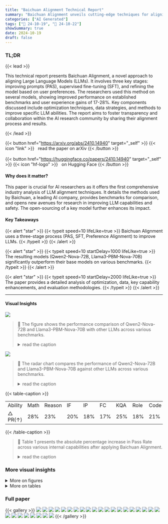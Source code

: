 ```yaml
---
title: "Baichuan Alignment Technical Report"
summary: "Baichuan Alignment unveils cutting-edge techniques for aligning large language models, resulting in significant performance improvements and valuable insights for advancing AI research."
categories: ["AI Generated"]
tags: ["🔖 24-10-19", "🤗 24-10-22"]
showSummary: true
date: 2024-10-19
draft: false
---
```


### TL;DR


{{< lead >}}

This technical report presents Baichuan Alignment, a novel approach to aligning Large Language Models (LLMs).  It involves three key stages: improving prompts (PAS), supervised fine-tuning (SFT), and refining the model based on user preferences.  The researchers used this method on several models, showing improved performance on established benchmarks and user experience gains of 17-28%. Key components discussed include optimization techniques, data strategies, and methods to improve specific LLM abilities.  The report aims to foster transparency and collaboration within the AI research community by sharing their alignment process and results.

{{< /lead >}}


{{< button href="https://arxiv.org/abs/2410.14940" target="_self" >}}
{{< icon "link" >}} &nbsp; read the paper on arXiv
{{< /button >}}
<br><br>
{{< button href="https://huggingface.co/papers/2410.14940" target="_self" >}}
{{< icon "hf-logo" >}} &nbsp; on Hugging Face
{{< /button >}}

#### Why does it matter?
This paper is crucial for AI researchers as it offers the first comprehensive industry analysis of LLM alignment techniques.  It details the methods used by Baichuan, a leading AI company, provides benchmarks for comparison, and opens new avenues for research in improving LLM capabilities and safety. The open-sourcing of a key model further enhances its impact.
#### Key Takeaways

{{< alert "star" >}}
{{< typeit speed=10 lifeLike=true >}} Baichuan Alignment uses a three-stage process (PAS, SFT, Preference Alignment) to improve LLMs. {{< /typeit >}}
{{< /alert >}}

{{< alert "star" >}}
{{< typeit speed=10 startDelay=1000 lifeLike=true >}} The resulting models (Qwen2-Nova-72B, Llama3-PBM-Nova-70B) significantly outperform their base models on various benchmarks. {{< /typeit >}}
{{< /alert >}}

{{< alert "star" >}}
{{< typeit speed=10 startDelay=2000 lifeLike=true >}} The paper provides a detailed analysis of optimization, data, key capability enhancements, and evaluation methodologies. {{< /typeit >}}
{{< /alert >}}

------
#### Visual Insights



![](figures/figures_5_0.png)

> 🔼 The figure shows the performance comparison of Qwen2-Nova-72B and Llama3-PBM-Nova-70B with other LLMs across various benchmarks.
> <details>
> <summary>read the caption</summary>
> Figure 1: Performance Comparison of Qwen2-Nova-72B and Llama3-PBM-Nova-70B with Others
> </details>





![](charts/charts_1_0.png)

> 🔼 The radar chart compares the performance of Qwen2-Nova-72B and Llama3-PBM-Nova-70B against other LLMs across various benchmarks.
> <details>
> <summary>read the caption</summary>
> Figure 1: Performance Comparison of Qwen2-Nova-72B and Llama3-PBM-Nova-70B with Others
> </details>





{{< table-caption >}}
<br><table id='8' style='font-size:16px'><tr><td>Ability</td><td>Math</td><td>Reason</td><td>IF</td><td>IP</td><td>FC</td><td>KQA</td><td>Role</td><td>Code</td><td>Creation</td></tr><tr><td>△ PR(↑)</td><td>28%</td><td>23%</td><td>20%</td><td>18%</td><td>17%</td><td>25%</td><td>18%</td><td>21%</td><td>18%</td></tr></table>{{< /table-caption >}}

> 🔼 Table 1 presents the absolute percentage increase in Pass Rate across various internal capabilities after applying Baichuan Alignment.
> <details>
> <summary>read the caption</summary>
> Table 1: The absolute percentage increase in Pass Rate (PR) across various internal capability evaluation sets after optimization with Baichuan Alignment. The abbreviations of 'IF', 'IP', 'FC', 'KQA' denote the Instruction Follow, Information Processing, Function Call, Knowledge Question Answer, respectively
> </details>



### More visual insights

<details>
<summary>More on figures
</summary>


![](figures/figures_6_0.png)

> 🔼 The figure shows the performance comparison of Qwen2-Nova-72B and Llama3-PBM-Nova-70B with other LLMs across various benchmarks.
> <details>
> <summary>read the caption</summary>
> Figure 1: Performance Comparison of Qwen2-Nova-72B and Llama3-PBM-Nova-70B with Others
> </details>



![](figures/figures_7_0.png)

> 🔼 The figure shows a radar chart comparing the performance of Qwen2-Nova-72B and Llama3-PBM-Nova-70B against other LLMs across various benchmarks.
> <details>
> <summary>read the caption</summary>
> Figure 1: Performance Comparison of Qwen2-Nova-72B and Llama3-PBM-Nova-70B with Others
> </details>



![](figures/figures_11_0.png)

> 🔼 The figure shows a radar chart comparing the performance of Qwen2-Nova-72B and Llama3-PBM-Nova-70B against other large language models across various benchmarks.
> <details>
> <summary>read the caption</summary>
> Figure 1: Performance Comparison of Qwen2-Nova-72B and Llama3-PBM-Nova-70B with Others
> </details>



![](figures/figures_18_0.png)

> 🔼 The figure shows a radar chart comparing the performance of Qwen2-Nova-72B and Llama3-PBM-Nova-70B against other LLMs across various benchmarks.
> <details>
> <summary>read the caption</summary>
> Figure 1: Performance Comparison of Qwen2-Nova-72B and Llama3-PBM-Nova-70B with Others
> </details>



![](figures/figures_19_0.png)

> 🔼 The figure shows a radar chart comparing the performance of Qwen2-Nova-72B and Llama3-PBM-Nova-70B against other LLMs across various benchmark tasks.
> <details>
> <summary>read the caption</summary>
> Figure 1: Performance Comparison of Qwen2-Nova-72B and Llama3-PBM-Nova-70B with Others
> </details>



![](figures/figures_20_0.png)

> 🔼 The figure shows a radar chart comparing the performance of Qwen2-Nova-72B and Llama3-PBM-Nova-70B against other LLMs across various benchmark datasets.
> <details>
> <summary>read the caption</summary>
> Figure 1: Performance Comparison of Qwen2-Nova-72B and Llama3-PBM-Nova-70B with Others
> </details>



</details>




<details>
<summary>More on tables
</summary>


{{< table-caption >}}
<br><table id='6' style='font-size:16px'><tr><td>Models</td><td>Arena Hard</td><td>MT Bench</td><td>Human Eval</td><td>BBH</td><td>MATH</td><td>Follow Bench</td><td>IFEval</td></tr><tr><td>Llama-3.1-70B-Instruct</td><td>59.9</td><td>8.95</td><td>80.5</td><td>83.20</td><td>64.18</td><td>77.25</td><td>87.50</td></tr><tr><td>Deepseek-v2-Chat</td><td>68.3</td><td>8.85</td><td>76.8</td><td>79.70</td><td>53.90</td><td>73.67</td><td>57.50</td></tr><tr><td>Mixtral-8x22B-Instruct</td><td>36.4</td><td>8.66</td><td>75.0</td><td>78.40</td><td>47.40</td><td>67.28</td><td>67.10</td></tr><tr><td>Qwen1.5-110B-Chat</td><td>39.8</td><td>8.88</td><td>74.4</td><td>74.20</td><td>42.00</td><td>76.88</td><td>57.50</td></tr><tr><td>Qwen2-72B-Instruct</td><td>48.1</td><td>9.12</td><td>86.0</td><td>80.89</td><td>59.70</td><td>79.95</td><td>77.60</td></tr><tr><td>Qwen2-Nova-72B</td><td>75.1</td><td>9.23</td><td>86.6</td><td>86.43</td><td>69.06</td><td>81.61</td><td>80.59</td></tr></table>{{< /table-caption >}}
> 🔼 {{ table.description }}
> <details>
> <summary>read the caption</summary>
> {{ table.caption }}
> </details>


> Table 2 presents a comparative analysis of Qwen2-Nova-72B against other models across several authoritative open-source benchmarks.


{{< table-caption >}}
<br><table id='8' style='font-size:16px'><tr><td>Models</td><td>Arena Hard</td><td>MixEval Hard</td><td>Alpaca Eval2.0</td><td>MT Bench</td><td>GPQA</td></tr><tr><td>GPT-4o</td><td>79.2</td><td>64.7</td><td>57.5</td><td>93.5</td><td>52</td></tr><tr><td>GPT-4-Turbo-0409</td><td>82.6</td><td>62.6</td><td>55.0</td><td>92.9</td><td>44</td></tr><tr><td>Llama-3.1-70B-Instruct</td><td>55.7</td><td>61.3</td><td>38.1</td><td>89.3</td><td>36</td></tr><tr><td>Llama-3-70B-Instruct</td><td>46.6</td><td>55.9</td><td>34.4</td><td>89.8</td><td>29</td></tr><tr><td>Llama3-PBM-Nova-70B</td><td>74.5</td><td>58.1</td><td>56.9</td><td>88.1</td><td>34</td></tr></table>{{< /table-caption >}}
> 🔼 {{ table.description }}
> <details>
> <summary>read the caption</summary>
> {{ table.caption }}
> </details>


> Table 3 compares the performance of Llama3-PBM-Nova-70B against other models across several open-source benchmarks.


{{< table-caption >}}
<table id='10' style='font-size:14px'><tr><td rowspan="2">Model</td><td colspan="3">Easy Set</td><td colspan="3">Hard Set</td><td colspan="3">Full Set</td></tr><tr><td>CSR</td><td>ISR</td><td>PSR</td><td>CSR</td><td>ISR</td><td>PSR</td><td>CSR</td><td>ISR</td><td>PSR</td></tr><tr><td>GPT-4o</td><td>0.956</td><td>0.868</td><td>0.888</td><td>0.816</td><td>0.438</td><td>0.582</td><td>0.886</td><td>0.653</td><td>0.735</td></tr><tr><td>Claude-3.5-Sonnet</td><td>0.943</td><td>0.844</td><td>0.882</td><td>0.799</td><td>0.408</td><td>0.564</td><td>0.871</td><td>0.626</td><td>0.723</td></tr><tr><td>GLM-4-0520</td><td>0.939</td><td>0.820</td><td>0.852</td><td>0.785</td><td>0.372</td><td>0.536</td><td>0.862</td><td>0.596</td><td>0.694</td></tr><tr><td>DeepSeek-V2-0628</td><td>0.946</td><td>0.830</td><td>0.868</td><td>0.786</td><td>へ ~ 0.350</td><td>0.524</td><td>0.866</td><td>0.590</td><td>0.696</td></tr><tr><td>Yi-Large</td><td>0.900</td><td>0.730</td><td>0.786</td><td>0.744</td><td>0.292</td><td>0.460</td><td>0.822</td><td>0.511</td><td>0.623</td></tr><tr><td>MoonShot- V1-8k</td><td>0.919</td><td>0.764</td><td>0.812</td><td>0.758</td><td>0.308</td><td>0.464</td><td>0.838</td><td>0.536</td><td>0.638</td></tr><tr><td>Qwen2-72B-Instruct</td><td>0.944</td><td>0.836</td><td>0.880</td><td>0.791</td><td>0.342</td><td>0.530</td><td>0.867</td><td>0.589</td><td>0.705</td></tr><tr><td>Baichuan-Instruct</td><td>0.935</td><td>0.804</td><td>0.844</td><td>0.793</td><td>0.372</td><td>0.541</td><td>0.863</td><td>0.582</td><td>0.695</td></tr></table>{{< /table-caption >}}
> 🔼 {{ table.description }}
> <details>
> <summary>read the caption</summary>
> {{ table.caption }}
> </details>


> Table 4 presents a comprehensive evaluation of CFBench and its subsets for the leading models, assessed using three key metrics: CSR, ISR, and PSR.


{{< table-caption >}}
<br><table id='8' style='font-size:20px'><tr><td rowspan="2">Model</td><td colspan="7">CSR</td></tr><tr><td>Action</td><td>Content</td><td>Background</td><td>Role</td><td>Format</td><td>Style</td><td>Total</td></tr><tr><td>GPT-4o</td><td>86.8%</td><td>86.9%</td><td>87.2%</td><td>93.5%</td><td>87.4%</td><td>86.5%</td><td>87.1%</td></tr><tr><td>Claude-3-Opus</td><td>83.4%</td><td>85.6%</td><td>91.0%</td><td>93.5%</td><td>83.2%</td><td>85.0%</td><td>85.0%</td></tr><tr><td>Qwen2-72B-Instruct</td><td>73.5%</td><td>80.1%</td><td>89.7%</td><td>91.1%</td><td>79.7%</td><td>80.0%</td><td>79.0%</td></tr><tr><td>GLM-4-0520</td><td>77.8%</td><td>78.6%</td><td>83.3%</td><td>85.1%</td><td>78.9%</td><td>79.7%</td><td>78.9%</td></tr><tr><td>Llama-3.1-70B-Instruct</td><td>77.6%</td><td>75.4%</td><td>78.2%</td><td>94.0%</td><td>80.8%</td><td>71.3%</td><td>76.6%</td></tr><tr><td>DeepSeek- V2-0628</td><td>72.7%</td><td>76.1%</td><td>83.3%</td><td>92.9%</td><td>81.6%</td><td>72.3%</td><td>76.1%</td></tr><tr><td>Moonshot- V1-8K</td><td>67.7%</td><td>69.9%</td><td>79.5%</td><td>86.3%</td><td>73.8%</td><td>68.2%</td><td>70.3%</td></tr><tr><td>GPT3.5-Turbo-20231106</td><td>70.7%</td><td>57.6%</td><td>64.1%</td><td>80.4%</td><td>59.0%</td><td>59.7%</td><td>61.6%</td></tr><tr><td>ERNIE-4-8K-0613</td><td>51.9%</td><td>47.9%</td><td>62.8%</td><td>86.3%</td><td>52.0%</td><td>48.2%</td><td>50.7%</td></tr><tr><td>Baichuan-Instruct</td><td>76.5%</td><td>80.2%</td><td>82.1%</td><td>95.2%</td><td>85.3%</td><td>82.2%</td><td>80.8%</td></tr></table>{{< /table-caption >}}
> 🔼 {{ table.description }}
> <details>
> <summary>read the caption</summary>
> {{ table.caption }}
> </details>


> The table presents the Constraint Satisfaction Rate (CSR) scores for several leading LLMs across different constraint types in the SysBench benchmark.


{{< table-caption >}}
<br><table id='10' style='font-size:20px'><tr><td>Model</td><td>Error Correction</td><td>Response Maintenance</td><td>Average</td></tr><tr><td>ERNIE-4-8K</td><td>66.30</td><td>62.59</td><td>64.44</td></tr><tr><td>GPT-4o</td><td>69.90</td><td>55.01</td><td>62.46</td></tr><tr><td>GLM-4-0520</td><td>66.40</td><td>55.30</td><td>60.85</td></tr><tr><td>Qwen2-72B-Instruct</td><td>63.46</td><td>57.81</td><td>60.63</td></tr><tr><td>Claude-3.5-Sonnet</td><td>73.87</td><td>46.34</td><td>60.11</td></tr><tr><td>GPT-4o-mini</td><td>66.74</td><td>50.55</td><td>58.65</td></tr><tr><td>Yi-Large</td><td>63.28</td><td>50.91</td><td>57.10</td></tr><tr><td>MoonShot- V1-32k</td><td>59.57</td><td>51.41</td><td>55.49</td></tr><tr><td>DeepSeek-V2.5</td><td>64.47</td><td>46.35</td><td>55.41</td></tr><tr><td>Baichuan-Instruct</td><td>65.65</td><td>57.30</td><td>61.48</td></tr></table>{{< /table-caption >}}
> 🔼 {{ table.description }}
> <details>
> <summary>read the caption</summary>
> {{ table.caption }}
> </details>


> Table 6 presents the subset evaluation results of leading LLMs in FB-Bench, showing their performance in error correction and response maintenance.


{{< table-caption >}}
<table id='0' style='font-size:18px'><tr><td>[36]</td><td>Dan Hendrycks, Collin Burns, Saurav Kadavath, Akul Arora, Steven Basart, Eric Tang, Dawn Song, and Jacob Steinhardt. Measuring mathematical problem solving with the math dataset. arXiv preprint arXiv:2103.03874, 2021.</td></tr><tr><td>[37]</td><td>Shengding Hu, Yuge Tu, Xu Han, Chaoqun He, Ganqu Cui, Xiang Long, Zhi Zheng, Yewei Fang, Yuxiang Huang, Weilin Zhao, et al. Minicpm: Unveiling the potential of small language models with scalable training strategies. arXiv preprint arXiv:2404.06395, 2024.</td></tr><tr><td>[38]</td><td>Gabriel Ilharco, Marco Tulio Ribeiro, Mitchell Wortsman, Suchin Gururangan, Ludwig Schmidt, Hannaneh Hajishirzi, and Ali Farhadi. Editing models with task arithmetic. arXiv preprint arXiv:2212.04089, 2022.</td></tr><tr><td>[39]</td><td>Sam Ade Jacobs, Masahiro Tanaka, Chengming Zhang, Minjia Zhang, Shuaiwen Leon Song, Samyam Rajbhandari, and Yuxiong He. Deepspeed ulysses: System optimizations for enabling training of extreme long sequence transformer models. CoRR, abs/2309.14509, 2023.</td></tr><tr><td>[40]</td><td>Dong-Hwan Jang, Sangdoo Yun, and Dongyoon Han. Model stock: All we need is just a few fine-tuned models. arXiv preprint arXiv:2403.19522, 2024.</td></tr><tr><td>[41]</td><td>Albert Q Jiang, Alexandre Sablayrolles, Antoine Roux, Arthur Mensch, Blanche Savary, Chris Bamford, Devendra Singh Chaplot, Diego de las Casas, Emma Bou Hanna, Florian Bressand, et al. Mixtral of experts. arXiv preprint arXiv:2401.04088, 2024.</td></tr><tr><td>[42]</td><td>Yuxin Jiang, Yufei Wang, Xingshan Zeng, Wanjun Zhong, Liangyou Li, Fei Mi, Lifeng Shang, Xin Jiang, Qun Liu, and Wei Wang. Followbench: A multi-level fine-grained constraints following benchmark for large language models. arXiv preprint arXiv:2310.20410, 2023.</td></tr><tr><td>[43]</td><td>Takeshi Kojima, Shixiang Shane Gu, Machel Reid, Yutaka Matsuo, and Yusuke Iwasawa. Large language models are zero-shot reasoners. Advances in neural information processing systems, 35:22199-22213, 2022.</td></tr><tr><td>[44]</td><td>Po-Nien Kung, Fan Yin, Di Wu, Kai- Wei Chang, and Nanyun Peng. Active instruction tuning: Improving cross-task generalization by training on prompt sensitive tasks. In Proceedings ofthe 2023 Conference on Empirical Methods in Natural Language Processing, pages 1813-1829, 2023.</td></tr><tr><td>[45]</td><td>Seongyun Lee, Sue Hyun Park, Seungone Kim, and Minjoon Seo. Aligning to thousands of preferences via system message generalization. arXiv preprint arXiv:2405.17977, 2024.</td></tr><tr><td>[46]</td><td>Ming Li, Yong Zhang, Zhitao Li, Jiuhai Chen, Lichang Chen, Ning Cheng, Jianzong Wang, Tianyi Zhou, and Jing Xiao. From quantity to quality: Boosting llm performance with self- guided data selection for instruction tuning. In Proceedings of the 2024 Conference of the North American Chapter of the Association for Computational Linguistics: Human Language Technologies (Volume 1: Long Papers), pages 7595-7628, 2024.</td></tr><tr><td>[47]</td><td>Tianle Li, Wei-Lin Chiang, Evan Frick, Lisa Dunlap, Tianhao Wu, Banghua Zhu, Joseph E Gonzalez, and Ion Stoica. From crowdsourced data to high-quality benchmarks: Arena-hard and benchbuilder pipeline. arXiv preprint arXiv:2406.11939, 2024.</td></tr><tr><td>[48]</td><td>Tianle Li, Wei-Lin Chiang, Evan Frick, Lisa Dunlap, Tianhao Wu, Banghua Zhu, Joseph E Gonzalez, and Ion Stoica. From crowdsourced data to high-quality benchmarks: Arena-hard and benchbuilder pipeline. arXiv preprint arXiv:2406.11939, 2024.</td></tr><tr><td>[49]</td><td>Xian Li, Ping Yu, Chunting Zhou, Timo Schick, Omer Levy, Luke Zettlemoyer, Jason We- ston, and Mike Lewis. Self-alignment with instruction backtranslation. arXiv preprint arXiv:2308.06259, 2023.</td></tr><tr><td>[50]</td><td>Xuechen Li, Tianyi Zhang, Yann Dubois, Rohan Taori, Ishaan Gulrajani, Carlos Guestrin, Percy Liang, and Tatsunori B Hashimoto. Alpacaeval: An automatic evaluator of instruction- following models, 2023.</td></tr><tr><td>[51]</td><td>Yinghui Li, Qingyu Zhou, Yuanzhen Luo, Shirong Ma, Yangning Li, Hai-Tao Zheng, Xuming Hu, and Philip S Yu. When llms meet cunning questions: A fallacy understanding benchmark for large language models. arXiv preprint arXiv:2402.11100, 2024.</td></tr><tr><td>[52]</td><td>Youquan Li, Miao Zheng, Fan Yang, Guosheng Dong, Bin Cui, Weipeng Chen, Zenan Zhou, and Wentao Zhang. Fb-bench: A fine-grained multi-task benchmark for evaluating llms' responsiveness to human feedback, 2024.</td></tr></table>{{< /table-caption >}}
> 🔼 {{ table.description }}
> <details>
> <summary>read the caption</summary>
> {{ table.caption }}
> </details>


> Table 2 presents a comparative analysis of Qwen2-Nova-72B against other models across several authoritative open-source benchmarks.


{{< table-caption >}}
<table id='0' style='font-size:18px'><tr><td>[72]</td><td>John Schulman. Approximating kl divergence, 2020.</td></tr><tr><td>[73]</td><td>John Schulman, Filip Wolski, Prafulla Dhariwal, Alec Radford, and Oleg Klimov. Proximal policy optimization algorithms, 2017.</td></tr><tr><td>[74]</td><td>Zhihong Shao, Peiyi Wang, Qihao Zhu, Runxin Xu, Junxiao Song, Xiao Bi, Haowei Zhang, Mingchuan Zhang, Y. K. Li, Y. Wu, and Daya Guo. Deepseekmath: Pushing the limits of mathematical reasoning in open language models, 2024.</td></tr><tr><td>[75]</td><td>Noah Shinn, Federico Cassano, Ashwin Gopinath, Karthik Narasimhan, and Shunyu Yao. Re- flexion: Language agents with verbal reinforcement learning. Advances in Neural Information Processing Systems, 36, 2024.</td></tr><tr><td>[76]</td><td>Haoran Sun, Lixin Liu, Junjie Li, Fengyu Wang, Baohua Dong, Ran Lin, and Ruohui Huang. Conifer: Improving complex constrained instruction-following ability of large language models. arXiv preprint arXiv:2404.02823, 2024.</td></tr><tr><td>[77]</td><td>Yu Sun, Shuohuan Wang, Shikun Feng, Siyu Ding, Chao Pang, Junyuan Shang, Jiaxiang Liu, Xuyi Chen, Yanbin Zhao, Yuxiang Lu, et al. Ernie 3.0: Large-scale knowledge enhanced pre-training for language understanding and generation. arXiv preprint arXiv:2107.02137, 2021.</td></tr><tr><td>[78]</td><td>Mirac Suzgun, Nathan Scales, Nathanael Scharli, Sebastian Gehrmann, Yi Tay, Hyung Won Chung, Aakanksha Chowdhery, Quoc Le, Ed Chi, Denny Zhou, et al. Challenging big- bench tasks and whether chain-of-thought can solve them. In Findings of the Association for Computational Linguistics: ACL 2023, pages 13003-13051, 2023.</td></tr><tr><td>[79]</td><td>Gemini Team, Rohan Anil, Sebastian Borgeaud, Yonghui Wu, Jean-Baptiste Alayrac, Jiahui Yu, Radu Soricut, Johan Schalkwyk, Andrew M Dai, Anja Hauth, et al. Gemini: a family of highly capable multimodal models. arXiv preprint arXiv:2312.11805, 2023.</td></tr><tr><td>[80]</td><td>Ryan Teknium, Jeffrey Quesnelle, and Chen Guang. Hermes 3 technical report. arXiv preprint arXiv:2408.11857, 2024.</td></tr><tr><td>[81]</td><td>Hugo Touvron, Thibaut Lavril, Gautier Izacard, Xavier Martinet, Marie-Anne Lachaux, Timo- thee Lacroix, Baptiste Roziere, Naman Goyal, Eric Hambro, Faisal Azhar, et al. Llama: Open and efficient foundation language models. arXiv preprint arXiv:2302.13971, 2023.</td></tr><tr><td>[82]</td><td>Hugo Touvron, Louis Martin, Kevin Stone, Peter Albert, Amjad Almahairi, Yasmine Babaei, Nikolay Bashlykov, Soumya Batra, Prajjwal Bhargava, Shruti Bhosale, Dan Bikel, Lukas Blecher, Cristian Canton Ferrer, Moya Chen, Guillem Cucurull, David Esiobu, Jude Fernandes, Jeremy Fu, Wenyin Fu, Brian Fuller, Cynthia Gao, Vedanuj Goswami, Naman Goyal, Anthony Hartshorn, Saghar Hosseini, Rui Hou, Hakan Inan, Marcin Kardas, Viktor Kerkez, Madian Khabsa, Isabel Kloumann, Artem Korenev, Punit Singh Koura, Marie-Anne Lachaux, Thibaut Lavril, Jenya Lee, Diana Liskovich, Yinghai Lu, Yuning Mao, Xavier Martinet, Todor Mi- haylov, Pushkar Mishra, Igor Molybog, Yixin Nie, Andrew Poulton, Jeremy Reizenstein, Rashi Rungta, Kalyan Saladi, Alan Schelten, Ruan Silva, Eric Michael Smith, Ranjan Subramanian, Xiaoqing Ellen Tan, Binh Tang, Ross Taylor, Adina Williams, Jian Xiang Kuan, Puxin Xu, Zheng Yan, Iliyan Zarov, Yuchen Zhang, Angela Fan, Melanie Kambadur, Sharan Narang, Aurelien Rodriguez, Robert Stojnic, Sergey Edunov, and Thomas Scialom. Llama 2: Open foundation and fine-tuned chat models, 2023.</td></tr><tr><td>[83]</td><td>Eric Wallace, Kai Xiao, Reimar Leike, Lilian Weng, Johannes Heidecke, and Alex Beutel. The instruction hierarchy: Training llms to prioritize privileged instructions. arXiv preprint arXiv:2404.13208, 2024.</td></tr><tr><td>[84]</td><td>Peng Wang, Shuai Bai, Sinan Tan, Shijie Wang, Zhihao Fan, Jinze Bai, Keqin Chen, Xuejing Liu, Jialin Wang, Wenbin Ge, et al. Qwen2-vl: Enhancing vision-language model's perception of the world at any resolution. arXiv preprint arXiv:2409.12191, 2024.</td></tr><tr><td>[85]</td><td>Xuezhi Wang, Jason Wei, Dale Schuurmans, Quoc Le, Ed Chi, Sharan Narang, Aakanksha Chowdhery, and Denny Zhou. Self-consistency improves chain of thought reasoning in language models. arXiv preprint arXiv:2203.11171, 2022.</td></tr><tr><td>[86]</td><td>Zhilin Wang, Yi Dong, Olivier Delalleau, Jiaqi Zeng, Gerald Shen, Daniel Egert, Jimmy J. Zhang, Makesh Narsimhan Sreedhar, and Oleksii Kuchaiev. Helpsteer2: Open-source dataset for training top-performing reward models, 2024.</td></tr></table>{{< /table-caption >}}
> 🔼 {{ table.description }}
> <details>
> <summary>read the caption</summary>
> {{ table.caption }}
> </details>


> Table 2 presents a comparative analysis of Qwen2-Nova-72B against other models across several authoritative open-source benchmarks.


</details>


### Full paper

{{< gallery >}}
<img src="paper_images/1.png" class="grid-w50 md:grid-w33 xl:grid-w25" />
<img src="paper_images/2.png" class="grid-w50 md:grid-w33 xl:grid-w25" />
<img src="paper_images/3.png" class="grid-w50 md:grid-w33 xl:grid-w25" />
<img src="paper_images/4.png" class="grid-w50 md:grid-w33 xl:grid-w25" />
<img src="paper_images/5.png" class="grid-w50 md:grid-w33 xl:grid-w25" />
<img src="paper_images/6.png" class="grid-w50 md:grid-w33 xl:grid-w25" />
<img src="paper_images/7.png" class="grid-w50 md:grid-w33 xl:grid-w25" />
<img src="paper_images/8.png" class="grid-w50 md:grid-w33 xl:grid-w25" />
<img src="paper_images/9.png" class="grid-w50 md:grid-w33 xl:grid-w25" />
<img src="paper_images/10.png" class="grid-w50 md:grid-w33 xl:grid-w25" />
<img src="paper_images/11.png" class="grid-w50 md:grid-w33 xl:grid-w25" />
<img src="paper_images/12.png" class="grid-w50 md:grid-w33 xl:grid-w25" />
<img src="paper_images/13.png" class="grid-w50 md:grid-w33 xl:grid-w25" />
<img src="paper_images/14.png" class="grid-w50 md:grid-w33 xl:grid-w25" />
<img src="paper_images/15.png" class="grid-w50 md:grid-w33 xl:grid-w25" />
<img src="paper_images/16.png" class="grid-w50 md:grid-w33 xl:grid-w25" />
<img src="paper_images/17.png" class="grid-w50 md:grid-w33 xl:grid-w25" />
<img src="paper_images/18.png" class="grid-w50 md:grid-w33 xl:grid-w25" />
<img src="paper_images/19.png" class="grid-w50 md:grid-w33 xl:grid-w25" />
<img src="paper_images/20.png" class="grid-w50 md:grid-w33 xl:grid-w25" />
<img src="paper_images/21.png" class="grid-w50 md:grid-w33 xl:grid-w25" />
<img src="paper_images/22.png" class="grid-w50 md:grid-w33 xl:grid-w25" />
<img src="paper_images/23.png" class="grid-w50 md:grid-w33 xl:grid-w25" />
<img src="paper_images/24.png" class="grid-w50 md:grid-w33 xl:grid-w25" />
<img src="paper_images/25.png" class="grid-w50 md:grid-w33 xl:grid-w25" />
<img src="paper_images/26.png" class="grid-w50 md:grid-w33 xl:grid-w25" />
<img src="paper_images/27.png" class="grid-w50 md:grid-w33 xl:grid-w25" />
<img src="paper_images/28.png" class="grid-w50 md:grid-w33 xl:grid-w25" />
{{< /gallery >}}